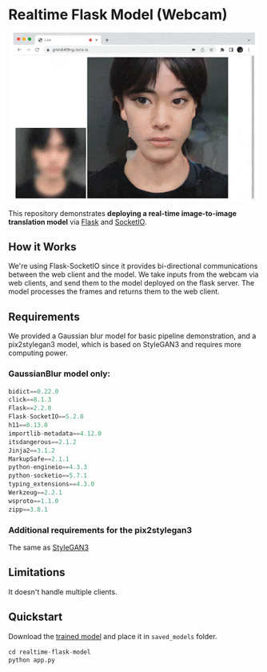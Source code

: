 # Realtime Flask Model (Webcam)  

![coverimg](/docs/realtime-flask.gif)   

This repository demonstrates **deploying a real-time image-to-image translation model** via [Flask](https://flask.palletsprojects.com/en/2.2.x/) and [SocketIO](https://socket.io/docs/v4/).

## How it Works  

We're using Flask-SocketIO since it provides bi-directional communications between the web client and the model. We take inputs from the webcam via web clients, and send them to the model deployed on the flask server. The model processes the frames and returns them to the web client.  

## Requirements

We provided a Gaussian blur model for basic pipeline demonstration, and a pix2stylegan3 model, which is based on StyleGAN3 and requires more computing power.

### GaussianBlur model only:  

```python
bidict==0.22.0  
click==8.1.3
Flask==2.2.0
Flask-SocketIO==5.2.0
h11==0.13.0
importlib-metadata==4.12.0
itsdangerous==2.1.2
Jinja2==3.1.2
MarkupSafe==2.1.1
python-engineio==4.3.3
python-socketio==5.7.1
typing_extensions==4.3.0
Werkzeug==2.2.1
wsproto==1.1.0
zipp==3.8.1
```

### Additional requirements for the pix2stylegan3
The same as [StyleGAN3](https://github.com/NVlabs/stylegan3#requirements)  

## Limitations  
It doesn't handle multiple clients.

## Quickstart  
Download the [trained model](#) and place it in `saved_models` folder.  
```python
cd realtime-flask-model  
python app.py
```
